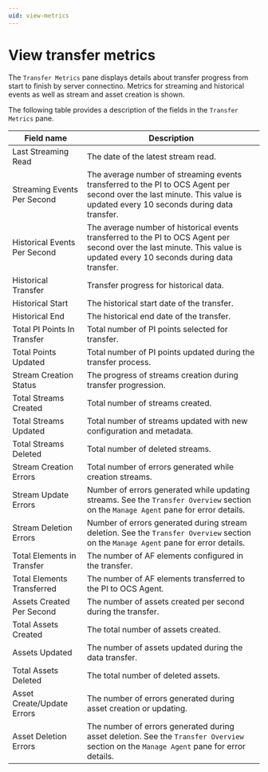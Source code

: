 ```yaml
---
uid: view-metrics
---
```


# View transfer metrics

The `Transfer Metrics` pane displays details about transfer progress from start to finish by server connectino. Metrics for streaming and historical events as well as stream and asset creation is shown. 

The following table provides a description of the fields in the `Transfer Metrics` pane.

| Field name | Description   |
| ------------- | ---------- |
| Last Streaming Read | The date of the latest stream read.|
| Streaming Events Per Second | The average number of streaming events transferred to the PI to OCS Agent per second over the last minute. This value is updated every 10 seconds during data transfer.  |
| Historical Events Per Second | The average number of historical events transferred to the PI to OCS Agent per second over the last minute. This value is updated every 10 seconds during data transfer. |
| Historical Transfer | Transfer progress for historical data.  |
| Historical Start | The historical start date of the transfer. |
| Historical End | The historical end date of the transfer. |
| Total PI Points In Transfer | Total number of PI points selected for transfer. |
| Total Points Updated | Total number of PI points updated during the transfer process. |
| Stream Creation Status | The progress of streams creation during transfer progression.  |
| Total Streams Created | Total number of streams created.  |
| Total Streams Updated | Total number of streams updated with new configuration and metadata. |
| Total Streams Deleted | Total number of deleted streams. |
| Stream Creation Errors  | Total number of errors generated while creation streams. |
| Stream Update Errors | Number of errors generated while updating streams. See the `Transfer Overview` section on the `Manage Agent` pane for error details. |
| Stream Deletion Errors | Number of errors generated during stream deletion. See the `Transfer Overview` section on the `Manage Agent` pane for error details. |
| Total Elements in Transfer | The number of AF elements configured in the transfer. |
| Total Elements Transferred | The number of AF elements transferred to the PI to OCS Agent.  |
| Assets Created Per Second | The number of assets created per second during the transfer. |
| Total Assets Created | The total number of assets created. |
| Assets Updated | The number of assets updated during the data transfer. |
| Total Assets Deleted | The total number of deleted assets. |
| Asset Create/Update Errors | The number of errors generated during asset creation or updating. |
| Asset Deletion Errors | The number of errors generated during asset deletion. See the `Transfer Overview` section on the `Manage Agent` pane for error details.

